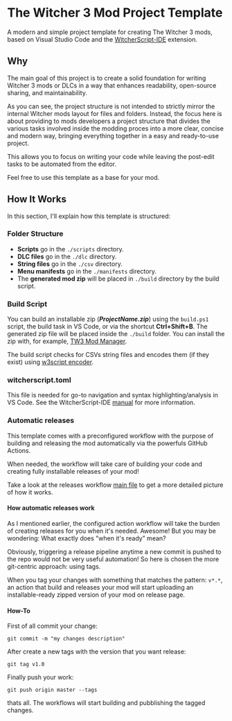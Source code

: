 # The Witcher 3 Mod Project Template

A modern and simple project template for creating The Witcher 3 mods, based on Visual Studio Code and the [WitcherScript-IDE](https://github.com/SpontanCombust/witcherscript-ide) extension.

## Why

The main goal of this project is to create a solid foundation for writing Witcher 3 mods or DLCs in a way that enhances readability, open-source sharing, and maintainability.

As you can see, the project structure is not intended to strictly mirror the internal Witcher mods layout for files and folders. Instead, the focus here is about providing to mods developers a project structure that divides the various tasks involved inside the modding proces into a more clear, concise and modern way, bringing everything together in a easy and ready-to-use project.

This allows you to focus on writing your code while leaving the post-edit tasks to be automated from the editor.

Feel free to use this template as a base for your mod.

## How It Works

In this section, I'll explain how this template is structured:

### Folder Structure

- **Scripts** go in the `./scripts` directory.
- **DLC files** go in the `./dlc` directory.
- **String files** go in the `./csv` directory.
- **Menu manifests** go in the `./manifests` directory.
- The **generated mod zip** will be placed in `./build` directory by the build script.

### Build Script

You can build an installable zip (**_ProjectName.zip_**) using the `build.ps1` script, the build task in VS Code, or via the shortcut **Ctrl+Shift+B**. The generated zip file will be placed inside the `./build` folder. You can install the zip with, for example, [TW3 Mod Manager](https://www.nexusmods.com/witcher3/mods/2678).

The build script checks for CSVs string files and encodes them (if they exist) using [w3script encoder](https://www.nexusmods.com/witcher3/mods/1055/).

### witcherscript.toml

This file is needed for go-to navigation and syntax highlighting/analysis in VS Code. See the WitcherScript-IDE [manual](https://spontancombust.github.io/witcherscript-ide/user-manual/) for more information.

### Automatic releases

This template comes with a preconfigured workflow with the purpose of building and releasing the mod automatically via the powerfuls GitHub Actions.

When needed, the workflow will take care of building your code and creating fully installable releases of your mod!

Take a look at the releases workflow [main file](.github/workflows/release.yml) to get a more detailed picture of how it works.

#### How automatic releases work

As I mentioned earlier, the configured action workflow will take the burden of creating releases for you when it's needed. Awesome! But you may be wondering: What exactly does "when it's ready" mean?

Obviously, triggering a release pipeline anytime a new commit is pushed to the repo would not be very useful automation! So here is chosen the more git-centric approach: using tags.

When you tag your changes with something that matches the pattern: `v*.*`, an action that build and releases your mod will start uploading an installable-ready zipped version of your mod on release page.


#### How-To
First of all commit your change:
```shell
git commit -m "my changes description"
```
After create a new tags with the version that you want release:
```shell
git tag v1.0
```
Finally push your work:
```shell
git push origin master --tags
```
thats all. The workflows will start building and pubblishing the tagged changes.